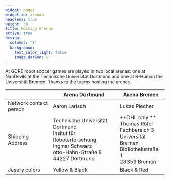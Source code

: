 ```yaml
---
widget: pages
widget_id: arenas
headless: true
weight: 30
title: Hosting Arenas
active: true
design:
  columns: "2"
  background:
    text_color_light: false
    image_darken: 0
---
```

At GORE robot soccer games are played in two local arenas: one at NaoDevils at the Technische Universität Dortmund and one at B-Human the Universität Bremen. Thanks to the teams hosting the arenas.

| |Arena Dortmund | Arena Bremen |
|-|---|---|
|Network contact person | Aaron Larisch | Lukas Plecher |
| Shipping Address | Technische Universität Dortmund <br />Insitut für Roboterforschung <br /> Ingmar Schwarz <br /> otto-Hahn-Straße 8 <br /> 44227 Dortmund | **DHL only **<br />Thomas Röfer <br />Fachbereich 3<br />Universität Bremen<br />Bibliothekstraße 1<br />28359 Bremen|
|Jesery colors | Yellow & Black | Black & Red|

